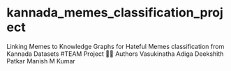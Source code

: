 # kannada_memes_classification_project
Linking Memes to Knowledge Graphs for Hateful Memes classification from Kannada Datasets #TEAM Project  👨‍🎓 Authors  Vasukinatha Adiga  Deekshith Patkar  Manish M Kumar
